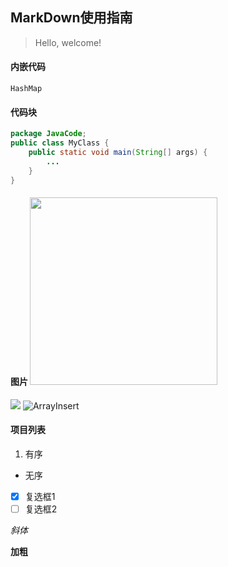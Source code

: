 ## MarkDown使用指南
> Hello, welcome!

#### 内嵌代码
`HashMap`

#### 代码块
```java
package JavaCode;
public class MyClass {
    public static void main(String[] args) {
        ...
    }
}
```
#### 图片 <img src="https://github.com/coulsonzero/JavaCode/blob/main/images/ArrayFind.gif" width="300px">
![](url)
![ArrayInsert](https://github.com/coulsonzero/JavaCode/blob/main/images/ArrayInsert.gif)


#### 项目列表
1. 有序
* 无序
* [x] 复选框1
* [ ] 复选框2

*斜体*

**加粗**























